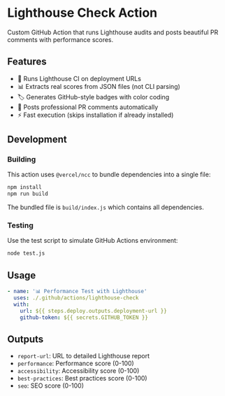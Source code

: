 # Lighthouse Check Action

Custom GitHub Action that runs Lighthouse audits and posts beautiful PR comments with performance scores.

## Features

- 🎯 Runs Lighthouse CI on deployment URLs
- 📊 Extracts real scores from JSON files (not CLI parsing)
- 🏷️ Generates GitHub-style badges with color coding
- 💬 Posts professional PR comments automatically
- ⚡ Fast execution (skips installation if already installed)

## Development

### Building

This action uses `@vercel/ncc` to bundle dependencies into a single file:

```bash
npm install
npm run build
```

The bundled file is `build/index.js` which contains all dependencies.

### Testing

Use the test script to simulate GitHub Actions environment:

```bash
node test.js
```

## Usage

```yaml
- name: '📊 Performance Test with Lighthouse'
  uses: ./.github/actions/lighthouse-check
  with:
    url: ${{ steps.deploy.outputs.deployment-url }}
    github-token: ${{ secrets.GITHUB_TOKEN }}
```

## Outputs

- `report-url`: URL to detailed Lighthouse report
- `performance`: Performance score (0-100)
- `accessibility`: Accessibility score (0-100)  
- `best-practices`: Best practices score (0-100)
- `seo`: SEO score (0-100)
